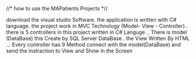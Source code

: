 //* how to use the MAPatients Projects *//

download the visual studio Software.
the application is written with C# language.
the project work in MVC Technology (Model- View - Controller)..
there is 5 controllers in this project written in C# Languge .. 
There is model (DataBase) this Create by SQL Server DataBase.. the View Written By HTML ...
 Every controller has 9 Method connect with the model(DataBase) and send the instraction to View and Show in the Screen
